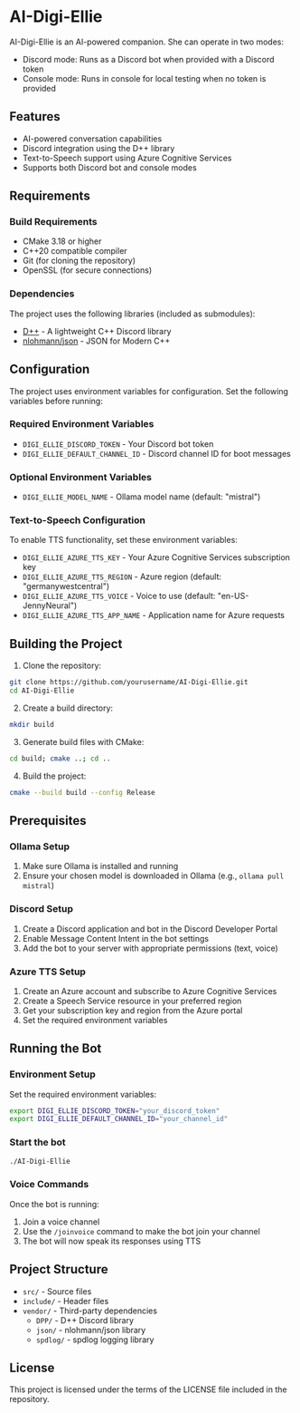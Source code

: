 # AI-Digi-Ellie

AI-Digi-Ellie is an AI-powered companion. She can operate in two modes:
- Discord mode: Runs as a Discord bot when provided with a Discord token
- Console mode: Runs in console for local testing when no token is provided

## Features

- AI-powered conversation capabilities
- Discord integration using the D++ library
- Text-to-Speech support using Azure Cognitive Services
- Supports both Discord bot and console modes

## Requirements

### Build Requirements
- CMake 3.18 or higher
- C++20 compatible compiler
- Git (for cloning the repository)
- OpenSSL (for secure connections)

### Dependencies
The project uses the following libraries (included as submodules):
- [D++](https://github.com/brainboxdotcc/DPP) - A lightweight C++ Discord library
- [nlohmann/json](https://github.com/nlohmann/json) - JSON for Modern C++

## Configuration

The project uses environment variables for configuration. Set the following variables before running:

### Required Environment Variables
- `DIGI_ELLIE_DISCORD_TOKEN` - Your Discord bot token
- `DIGI_ELLIE_DEFAULT_CHANNEL_ID` - Discord channel ID for boot messages

### Optional Environment Variables
- `DIGI_ELLIE_MODEL_NAME` - Ollama model name (default: "mistral")

### Text-to-Speech Configuration
To enable TTS functionality, set these environment variables:
- `DIGI_ELLIE_AZURE_TTS_KEY` - Your Azure Cognitive Services subscription key
- `DIGI_ELLIE_AZURE_TTS_REGION` - Azure region (default: "germanywestcentral")
- `DIGI_ELLIE_AZURE_TTS_VOICE` - Voice to use (default: "en-US-JennyNeural")
- `DIGI_ELLIE_AZURE_TTS_APP_NAME` - Application name for Azure requests

## Building the Project

1. Clone the repository:
```bash
git clone https://github.com/yourusername/AI-Digi-Ellie.git
cd AI-Digi-Ellie
```

2. Create a build directory:
```bash
mkdir build
```

3. Generate build files with CMake:
```bash
cd build; cmake ..; cd ..
```

4. Build the project:
```bash
cmake --build build --config Release
```

## Prerequisites

### Ollama Setup
1. Make sure Ollama is installed and running
2. Ensure your chosen model is downloaded in Ollama (e.g., `ollama pull mistral`)

### Discord Setup
1. Create a Discord application and bot in the Discord Developer Portal
2. Enable Message Content Intent in the bot settings
3. Add the bot to your server with appropriate permissions (text, voice)

### Azure TTS Setup
1. Create an Azure account and subscribe to Azure Cognitive Services
2. Create a Speech Service resource in your preferred region
3. Get your subscription key and region from the Azure portal
4. Set the required environment variables

## Running the Bot

### Environment Setup
Set the required environment variables:
```bash
export DIGI_ELLIE_DISCORD_TOKEN="your_discord_token"
export DIGI_ELLIE_DEFAULT_CHANNEL_ID="your_channel_id"
```

### Start the bot
```bash
./AI-Digi-Ellie
```

### Voice Commands
Once the bot is running:
1. Join a voice channel
2. Use the `/joinvoice` command to make the bot join your channel
3. The bot will now speak its responses using TTS

## Project Structure

- `src/` - Source files
- `include/` - Header files
- `vendor/` - Third-party dependencies
  - `DPP/` - D++ Discord library
  - `json/` - nlohmann/json library
  - `spdlog/` - spdlog logging library

## License

This project is licensed under the terms of the LICENSE file included in the repository. 
